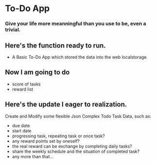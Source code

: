 # To-Do App
### Give your life more meanningful than you use to be, even a trivial.

## Here's the function ready to run.
- A Basic To-Do App which stored the data into the web localstorage.

## Now I am going to do
- score of  tasks
- reward list

## Here's the update I eager to realization.
Create and Modify some flexible Json Complex Todo Task Data, such as:
- due date
- start date
- progressing task, repeating task or once task?
- any reward points set by oneself?
- the real reward can be exchange by completing daily tasks?
- share the weekly schedule and the situation of completed task?
- any more than that...
